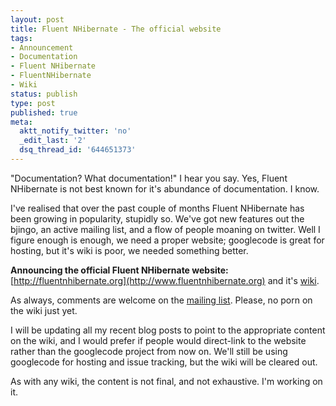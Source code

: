 ```yaml
---
layout: post
title: Fluent NHibernate - The official website
tags:
- Announcement
- Documentation
- Fluent NHibernate
- FluentNHibernate
- Wiki
status: publish
type: post
published: true
meta:
  aktt_notify_twitter: 'no'
  _edit_last: '2'
  dsq_thread_id: '644651373'
---
```


"Documentation? What documentation!" I hear you say. Yes, Fluent NHibernate is not best known for it's abundance of documentation. I know.

I've realised that over the past couple of months Fluent NHibernate has been growing in popularity, stupidly so. We've got new features out the bjingo, an active mailing list, and a flow of people moaning on twitter. Well I figure enough is enough, we need a proper website; googlecode is great for hosting, but it's wiki is poor, we needed something better.

<!-- more -->

**Announcing the official Fluent NHibernate website:** [http://fluentnhibernate.org](http://www.fluentnhibernate.org) and it's [wiki](https://github.com/jagregory/fluent-nhibernate/wiki).

As always, comments are welcome on the [mailing list](http://groups.google.com/group/fluent-nhibernate). Please, no porn on the wiki just yet.

I will be updating all my recent blog posts to point to the appropriate content on the wiki, and I would prefer if people would direct-link to the website rather than the googlecode project from now on. We'll still be using googlecode for hosting and issue tracking, but the wiki will be cleared out.

As with any wiki, the content is not final, and not exhaustive. I'm working on it.
